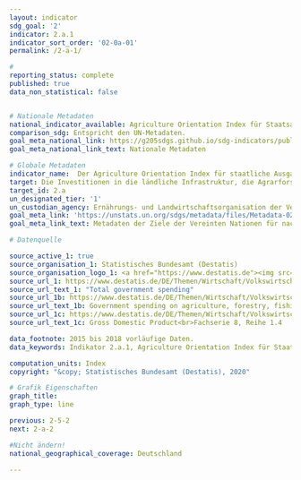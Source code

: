 ```yaml
---
layout: indicator
sdg_goal: '2'
indicator: 2.a.1
indicator_sort_order: '02-0a-01'
permalink: /2-a-1/

#
reporting_status: complete
published: true
data_non_statistical: false


# Nationale Metadaten
national_indicator_available: Agriculture Orientation Index für Staatsausgaben
comparison_sdg: Entspricht den UN-Metadaten.
goal_meta_national_link: https://g205sdgs.github.io/sdg-indicators/public/MetaDe/2.a.1.pdf
goal_meta_national_link_text: Nationale Metadaten

# Globale Metadaten
indicator_name:  Der Agriculture Orientation Index für staatliche Ausgaben
target: Die Investitionen in die ländliche Infrastruktur, die Agrarforschung und landwirtschaftliche Beratungsdienste, die Technologieentwicklung sowie Genbanken für Pflanzen und Nutztiere erhöhen, unter anderem durch verstärkte internationale Zusammenarbeit, um die landwirtschaftliche Produktionskapazität in den Entwicklungsländern und insbesondere den am wenigsten entwickelten Ländern zu verbessern
target_id: 2.a
un_designated_tier: '1'
un_custodian_agency: Ernährungs- und Landwirtschaftsorganisation der Vereinten Nationen (FAO)
goal_meta_link: 'https://unstats.un.org/sdgs/metadata/files/Metadata-02-0A-01.pdf'
goal_meta_link_text: Metadaten der Ziele der Vereinten Nationen für nachhaltige Entwicklung

# Datenquelle

source_active_1: true
source_organisation_1: Statistisches Bundesamt (Destatis)
source_organisation_logo_1: <a href="https://www.destatis.de"><img src="https://g205sdgs.github.io/sdg-indicators/public/logos/destatis.png" alt="Logo Destatis" /></a>
source_url_1: https://www.destatis.de/DE/Themen/Wirtschaft/Volkswirtschaftliche-Gesamtrechnungen-Inlandsprodukt/_inhalt.html
source_url_text_1: "Total government spending"
source_url_1b: https://www.destatis.de/DE/Themen/Wirtschaft/Volkswirtschaftliche-Gesamtrechnungen-Inlandsprodukt/_inhalt.html
source_url_text_1b: Government spending on agriculture, forestry, fishing and hunting
source_url_1c: https://www.destatis.de/DE/Themen/Wirtschaft/Volkswirtschaftliche-Gesamtrechnungen-Inlandsprodukt/_inhalt.html
source_url_text_1c: Gross Domestic Product<br>Fachserie 8, Reihe 1.4

data_footnote: 2015 bis 2018 vorläufige Daten.
data_keywords: Indikator 2.a.1, Agriculture Orientation Index für Staatsausgaben

computation_units: Index
copyright: "&copy; Statistisches Bundesamt (Destatis), 2020"

# Grafik Eigenschaften
graph_title:
graph_type: line

previous: 2-5-2
next: 2-a-2

#Nicht ändern!
national_geographical_coverage: Deutschland

---
```

